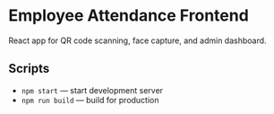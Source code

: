 # Employee Attendance Frontend

React app for QR code scanning, face capture, and admin dashboard.

## Scripts
- `npm start` — start development server
- `npm run build` — build for production 